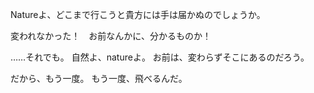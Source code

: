 Natureよ、どこまで行こうと貴方には手は届かぬのでしょうか。

変われなかった！　お前なんかに、分かるものか！

……それでも。
自然よ、natureよ。
お前は、変わらずそこにあるのだろう。


だから、もう一度。
もう一度、飛べるんだ。


